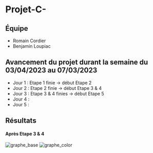 # Projet-C-

## Équipe
- Romain Cordier
- Benjamin Loupiac

## Avancement du projet durant la semaine du 03/04/2023 au 07/03/2023
- Jour 1 : Etape 1 finie -> début Etape 2
- Jour 2 : Etape 2 finie -> début Etape 3 & 4
- Jour 3 : Etape 3 & 4 finies -> début Etape 5
- Jour 4 : 
- Jour 5 :

## Résultats
#### Après Etape 3 & 4
![graphe_base](https://user-images.githubusercontent.com/106332313/230127553-9a10f24c-7c60-47ef-afd7-e86291b9aa55.png)
![graphe_color](https://user-images.githubusercontent.com/106332313/230127497-3437b790-198c-4c64-aaf3-617e7395cfbc.png)

